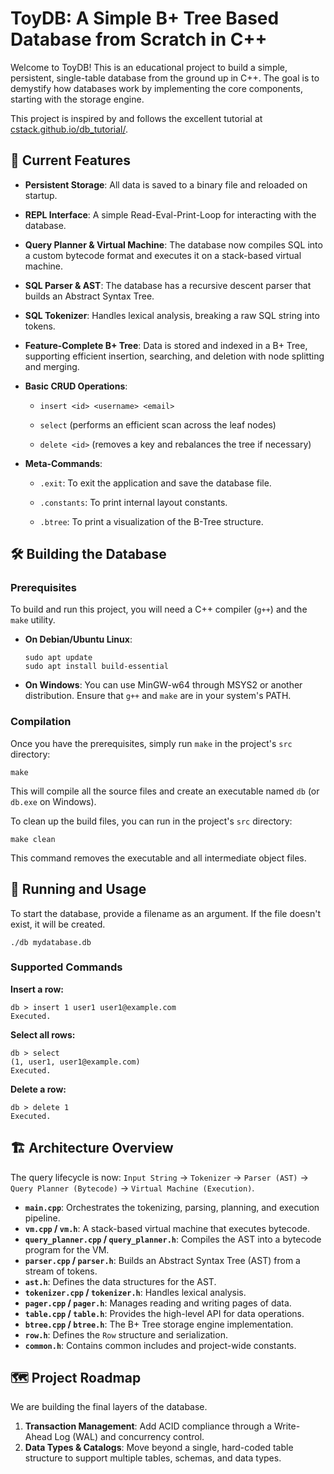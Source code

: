 # ToyDB: A Simple B+ Tree Based Database from Scratch in C++

Welcome to ToyDB! This is an educational project to build a simple, persistent, single-table database from the ground up in C++. The goal is to demystify how databases work by implementing the core components, starting with the storage engine.

This project is inspired by and follows the excellent tutorial at [cstack.github.io/db_tutorial/](https://cstack.github.io/db_tutorial/ "null").

## 🌟 Current Features

* **Persistent Storage**: All data is saved to a binary file and reloaded on startup.
* **REPL Interface**: A simple Read-Eval-Print-Loop for interacting with the database.
* **Query Planner & Virtual Machine**: The database now compiles SQL into a custom bytecode format and executes it on a stack-based virtual machine.
* **SQL Parser & AST**: The database has a recursive descent parser that builds an Abstract Syntax Tree.
* **SQL Tokenizer**: Handles lexical analysis, breaking a raw SQL string into tokens.
* **Feature-Complete B+ Tree**: Data is stored and indexed in a B+ Tree, supporting efficient insertion, searching, and deletion with node splitting and merging.
* **Basic CRUD Operations**:
    
    -   `insert <id> <username> <email>`
        
    -   `select` (performs an efficient scan across the leaf nodes)
        
    -   `delete <id>` (removes a key and rebalances the tree if necessary)
        
* **Meta-Commands**:
    
    -   `.exit`: To exit the application and save the database file.
        
    -   `.constants`: To print internal layout constants.
        
    -   `.btree`: To print a visualization of the B-Tree structure.

## 🛠️ Building the Database

### Prerequisites

To build and run this project, you will need a C++ compiler (`g++`) and the `make` utility.

-   **On Debian/Ubuntu Linux**:
    
    ```
    sudo apt update
    sudo apt install build-essential
    
    ```
    
-   **On Windows**: You can use MinGW-w64 through MSYS2 or another distribution. Ensure that `g++` and `make` are in your system's PATH.
    

### Compilation

Once you have the prerequisites, simply run `make` in the project's `src` directory:

```
make

```

This will compile all the source files and create an executable named `db` (or `db.exe` on Windows).

To clean up the build files, you can run in the project's `src` directory:

```
make clean

```

This command removes the executable and all intermediate object files.

## 🚀 Running and Usage

To start the database, provide a filename as an argument. If the file doesn't exist, it will be created.

```
./db mydatabase.db

```

### Supported Commands

**Insert a row:**

```
db > insert 1 user1 user1@example.com
Executed.

```

**Select all rows:**

```
db > select
(1, user1, user1@example.com)
Executed.

```

**Delete a row:**

```
db > delete 1
Executed.

```
## 🏗️ Architecture Overview

The query lifecycle is now: `Input String` -> `Tokenizer` -> `Parser (AST)` -> `Query Planner (Bytecode)` -> `Virtual Machine (Execution)`.

* **`main.cpp`**: Orchestrates the tokenizing, parsing, planning, and execution pipeline.
* **`vm.cpp` / `vm.h`**: A stack-based virtual machine that executes bytecode.
* **`query_planner.cpp` / `query_planner.h`**: Compiles the AST into a bytecode program for the VM.
* **`parser.cpp` / `parser.h`**: Builds an Abstract Syntax Tree (AST) from a stream of tokens.
* **`ast.h`**: Defines the data structures for the AST.
* **`tokenizer.cpp` / `tokenizer.h`**: Handles lexical analysis.
* **`pager.cpp` / `pager.h`**: Manages reading and writing pages of data.
* **`table.cpp` / `table.h`**: Provides the high-level API for data operations.
* **`btree.cpp` / `btree.h`**: The B+ Tree storage engine implementation.
* **`row.h`**: Defines the `Row` structure and serialization.
* **`common.h`**: Contains common includes and project-wide constants.

## 🗺️ Project Roadmap

We are building the final layers of the database.
1.  **Transaction Management**: Add ACID compliance through a Write-Ahead Log (WAL) and concurrency control.
2.  **Data Types & Catalogs**: Move beyond a single, hard-coded table structure to support multiple tables, schemas, and data types.
